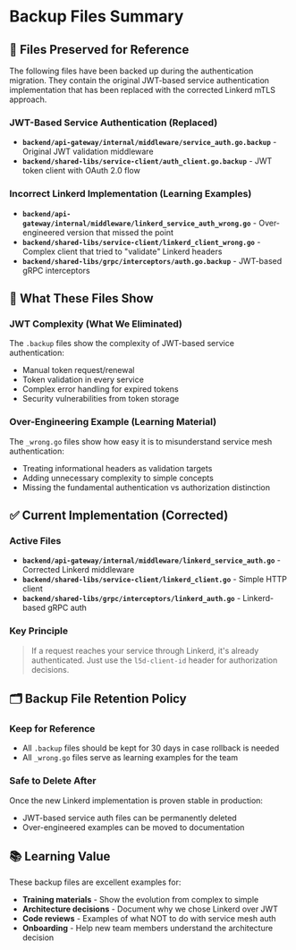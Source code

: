 # Backup Files Summary

## 📁 Files Preserved for Reference

The following files have been backed up during the authentication migration. They contain the original JWT-based service authentication implementation that has been replaced with the corrected Linkerd mTLS approach.

### **JWT-Based Service Authentication (Replaced)**
- **`backend/api-gateway/internal/middleware/service_auth.go.backup`** - Original JWT validation middleware
- **`backend/shared-libs/service-client/auth_client.go.backup`** - JWT token client with OAuth 2.0 flow

### **Incorrect Linkerd Implementation (Learning Examples)**  
- **`backend/api-gateway/internal/middleware/linkerd_service_auth_wrong.go`** - Over-engineered version that missed the point
- **`backend/shared-libs/service-client/linkerd_client_wrong.go`** - Complex client that tried to "validate" Linkerd headers
- **`backend/shared-libs/grpc/interceptors/auth.go.backup`** - JWT-based gRPC interceptors

## 🎯 What These Files Show

### **JWT Complexity (What We Eliminated)**
The `.backup` files show the complexity of JWT-based service authentication:
- Manual token request/renewal
- Token validation in every service
- Complex error handling for expired tokens  
- Security vulnerabilities from token storage

### **Over-Engineering Example (Learning Material)**
The `_wrong.go` files show how easy it is to misunderstand service mesh authentication:
- Treating informational headers as validation targets
- Adding unnecessary complexity to simple concepts
- Missing the fundamental authentication vs authorization distinction

## ✅ Current Implementation (Corrected)

### **Active Files**
- **`backend/api-gateway/internal/middleware/linkerd_service_auth.go`** - Corrected Linkerd middleware
- **`backend/shared-libs/service-client/linkerd_client.go`** - Simple HTTP client  
- **`backend/shared-libs/grpc/interceptors/linkerd_auth.go`** - Linkerd-based gRPC auth

### **Key Principle**
> If a request reaches your service through Linkerd, it's already authenticated. 
> Just use the `l5d-client-id` header for authorization decisions.

## 🗂️ Backup File Retention Policy

### **Keep for Reference**
- All `.backup` files should be kept for 30 days in case rollback is needed
- All `_wrong.go` files serve as learning examples for the team

### **Safe to Delete After**
Once the new Linkerd implementation is proven stable in production:
- JWT-based service auth files can be permanently deleted
- Over-engineered examples can be moved to documentation

## 📚 Learning Value

These backup files are excellent examples for:
- **Training materials** - Show the evolution from complex to simple
- **Architecture decisions** - Document why we chose Linkerd over JWT
- **Code reviews** - Examples of what NOT to do with service mesh auth
- **Onboarding** - Help new team members understand the architecture decision